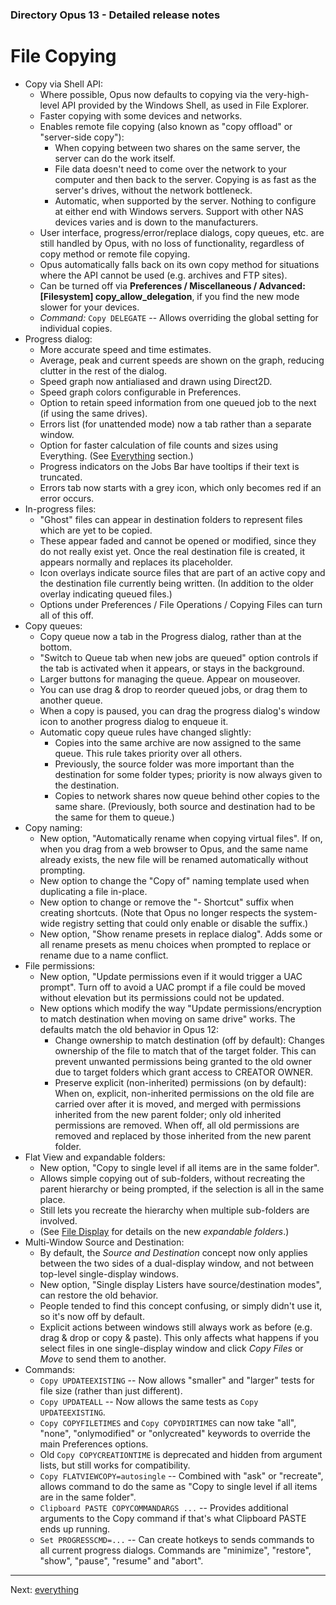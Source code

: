 ### Directory Opus 13 - Detailed release notes

# File Copying

- Copy via Shell API:
  - Where possible, Opus now defaults to copying via the very-high-level API provided by the Windows Shell, as used in File Explorer.
  - Faster copying with some devices and networks.
  - Enables remote file copying (also known as "copy offload" or "server-side copy"):
    - When copying between two shares on the same server, the server can do the work itself.
    - File data doesn't need to come over the network to your computer and then back to the server. Copying is as fast as the server's drives, without the network bottleneck.
    - Automatic, when supported by the server. Nothing to configure at either end with Windows servers. Support with other NAS devices varies and is down to the manufacturers.
  - User interface, progress/error/replace dialogs, copy queues, etc. are still handled by Opus, with no loss of functionality, regardless of copy method or remote file copying.
  - Opus automatically falls back on its own copy method for situations where the API cannot be used (e.g. archives and FTP sites).
  - Can be turned off via **Preferences / Miscellaneous / Advanced: \[Filesystem\] copy_allow_delegation**, if you find the new mode slower for your devices.
  - *Command:* `Copy DELEGATE` -- Allows overriding the global setting for individual copies.
- Progress dialog:
  - More accurate speed and time estimates.
  - Average, peak and current speeds are shown on the graph, reducing clutter in the rest of the dialog.
  - Speed graph now antialiased and drawn using Direct2D.
  - Speed graph colors configurable in Preferences.
  - Option to retain speed information from one queued job to the next (if using the same drives).
  - Errors list (for unattended mode) now a tab rather than a separate window.
  - Option for faster calculation of file counts and sizes using Everything. (See [Everything](everything.md) section.)
  - Progress indicators on the Jobs Bar have tooltips if their text is truncated.
  - Errors tab now starts with a grey icon, which only becomes red if an error occurs.
- In-progress files:
  - "Ghost" files can appear in destination folders to represent files which are yet to be copied.
  - These appear faded and cannot be opened or modified, since they do not really exist yet. Once the real destination file is created, it appears normally and replaces its placeholder.
  - Icon overlays indicate source files that are part of an active copy and the destination file currently being written. (In addition to the older overlay indicating queued files.)
  - Options under Preferences / File Operations / Copying Files can turn all of this off.
- Copy queues:
  - Copy queue now a tab in the Progress dialog, rather than at the bottom.
  - "Switch to Queue tab when new jobs are queued" option controls if the tab is activated when it appears, or stays in the background.
  - Larger buttons for managing the queue. Appear on mouseover.
  - You can use drag & drop to reorder queued jobs, or drag them to another queue.
  - When a copy is paused, you can drag the progress dialog's window icon to another progress dialog to enqueue it.
  - Automatic copy queue rules have changed slightly:
    - Copies into the same archive are now assigned to the same queue. This rule takes priority over all others.
    - Previously, the source folder was more important than the destination for some folder types; priority is now always given to the destination.
    - Copies to network shares now queue behind other copies to the same share. (Previously, both source and destination had to be the same for them to queue.)
- Copy naming:
  - New option, "Automatically rename when copying virtual files". If on, when you drag from a web browser to Opus, and the same name already exists, the new file will be renamed automatically without prompting.
  - New option to change the "Copy of" naming template used when duplicating a file in-place.
  - New option to change or remove the "- Shortcut" suffix when creating shortcuts. (Note that Opus no longer respects the system-wide registry setting that could only enable or disable the suffix.)
  - New option, "Show rename presets in replace dialog". Adds some or all rename presets as menu choices when prompted to replace or rename due to a name conflict.
- File permissions:
  - New option, "Update permissions even if it would trigger a UAC prompt". Turn off to avoid a UAC prompt if a file could be moved without elevation but its permissions could not be updated.
  - New options which modify the way "Update permissions/encryption to match destination when moving on same drive" works. The defaults match the old behavior in Opus 12:
    - Change ownership to match destination (off by default): Changes ownership of the file to match that of the target folder. This can prevent unwanted permissions being granted to the old owner due to target folders which grant access to CREATOR OWNER.
    - Preserve explicit (non-inherited) permissions (on by default): When on, explicit, non-inherited permissions on the old file are carried over after it is moved, and merged with permissions inherited from the new parent folder; only old inherited permissions are removed. When off, all old permissions are removed and replaced by those inherited from the new parent folder.
- Flat View and expandable folders:
  - New option, "Copy to single level if all items are in the same folder".
  - Allows simple copying out of sub-folders, without recreating the parent hierarchy or being prompted, if the selection is all in the same place.
  - Still lets you recreate the hierarchy when multiple sub-folders are involved.
  - (See [File Display](file_display.md) for details on the new *expandable folders*.)
- Multi-Window Source and Destination:
  - By default, the *Source and Destination* concept now only applies between the two sides of a dual-display window, and not between top-level single-display windows.
  - New option, "Single display Listers have source/destination modes", can restore the old behavior.
  - People tended to find this concept confusing, or simply didn't use it, so it's now off by default.
  - Explicit actions between windows still always work as before (e.g. drag & drop or copy & paste). This only affects what happens if you select files in one single-display window and click *Copy Files* or *Move* to send them to another.
- Commands:
  - `Copy UPDATEEXISTING` -- Now allows "smaller" and "larger" tests for file size (rather than just different).
  - `Copy UPDATEALL` -- Now allows the same tests as `Copy UPDATEEXISTING`.
  - `Copy COPYFILETIMES` and `Copy COPYDIRTIMES` can now take "all", "none", "onlymodified" or "onlycreated" keywords to override the main Preferences options.
  - Old `Copy COPYCREATIONTIME` is deprecated and hidden from argument lists, but still works for compatibility.
  - `Copy FLATVIEWCOPY=autosingle` -- Combined with "ask" or "recreate", allows command to do the same as "Copy to single level if all items are in the same folder".
  - `Clipboard PASTE COPYCOMMANDARGS ...` -- Provides additional arguments to the Copy command if that's what Clipboard PASTE ends up running.
  - `Set PROGRESSCMD=...` -- Can create hotkeys to sends commands to all current progress dialogs. Commands are "minimize", "restore", "show", "pause", "resume" and "abort".

------------------------------------------------------------------------

Next: [everything](/Manual/release_history/opus13_detailed/everything.md)
